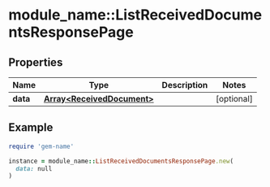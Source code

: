 # module_name::ListReceivedDocumentsResponsePage

## Properties

| Name | Type | Description | Notes |
| ---- | ---- | ----------- | ----- |
| **data** | [**Array&lt;ReceivedDocument&gt;**](ReceivedDocument.md) |  | [optional] |

## Example

```ruby
require 'gem-name'

instance = module_name::ListReceivedDocumentsResponsePage.new(
  data: null
)
```


